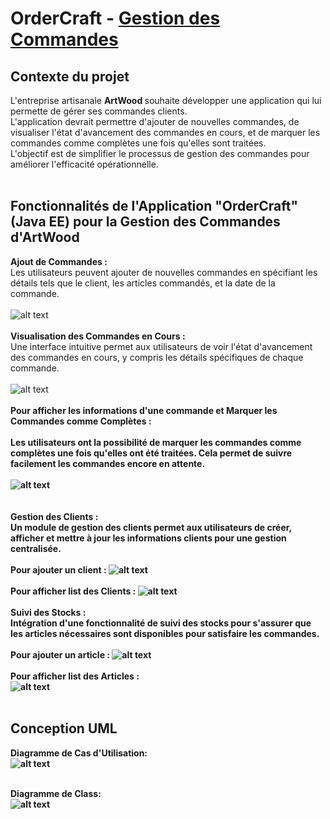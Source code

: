 # OrderCraft - [Gestion des Commandes](https://github.com/mohatala/OrderCraft-Task/tree/master/OrderCraft)

## Contexte du projet
L'entreprise artisanale <b> ArtWood </b> souhaite développer une application qui lui permette de gérer ses commandes clients.<br/>
L'application devrait permettre d'ajouter de nouvelles commandes, de visualiser l'état d'avancement des commandes en cours, et de marquer les commandes comme complètes une fois qu'elles sont traitées. <br/>
L'objectif est de simplifier le processus de gestion des commandes pour améliorer l'efficacité opérationnelle.<br/><br/>

## Fonctionnalités de l'Application "<b>OrderCraft</b>" (Java EE) pour la Gestion des Commandes d'ArtWood<br/>
<b>Ajout de Commandes :</b><br/>
Les utilisateurs peuvent ajouter de nouvelles commandes en spécifiant les détails tels que le client, les articles commandés, et la date de la commande.<br/><br/>
![alt text](https://github.com/mohatala/OrderCraft-Task/blob/master/interface%20nouveau%20commande.PNG)<br/><br/>
<b>Visualisation des Commandes en Cours :</b><br/>
Une interface intuitive permet aux utilisateurs de voir l'état d'avancement des commandes en cours, y compris les détails spécifiques de chaque commande.<br/><br/>
![alt text](https://github.com/mohatala/OrderCraft-Task/blob/master/interface%20list%20commande.PNG)<br/><br/>
<b> Pour afficher les informations d'une commande et Marquer les Commandes comme Complètes :<b><br/><br/>
Les utilisateurs ont la possibilité de marquer les commandes comme complètes une fois qu'elles ont été traitées. Cela permet de suivre facilement les commandes encore en attente.<br/><br/>
![alt text](https://github.com/mohatala/OrderCraft-Task/blob/master/interface%20infos%20commande.PNG)<br/><br/><br/>
<b>Gestion des Clients :</b><br/>
Un module de gestion des clients permet aux utilisateurs de créer, afficher et mettre à jour les informations clients pour une gestion centralisée.<br/><br/>
<b> Pour ajouter un client :</b>
![alt text](https://github.com/mohatala/OrderCraft-Task/blob/master/interface%20nouveau%20client.PNG)<br/><br/>
<b> Pour afficher list des Clients :</b>
![alt text](https://github.com/mohatala/OrderCraft-Task/blob/master/interface%20List%20client.PNG)<br/><br/>
<b>Suivi des Stocks :</b><br/>
Intégration d'une fonctionnalité de suivi des stocks pour s'assurer que les articles nécessaires sont disponibles pour satisfaire les commandes.<br/><br/>
<b> Pour ajouter un article :</b>
![alt text](https://github.com/mohatala/OrderCraft-Task/blob/master/interface%20nouveau%20articles.PNG)<br/><br/>
<b> Pour afficher list des Articles :</b><br/>
![alt text](https://github.com/mohatala/OrderCraft-Task/blob/master/interface%20list%20articles.PNG)<br/><br/>

## Conception <b>UML</b>
<b> Diagramme de Cas d'Utilisation:</b><br/>
![alt text](https://github.com/mohatala/OrderCraft-Task/blob/master/usecase%20Craft.drawio.png)<br/><br/>

<b> Diagramme de Class:</b><br/>
![alt text](https://github.com/mohatala/OrderCraft-Task/blob/master/Diagramme%20class%20craft.drawio.png)




